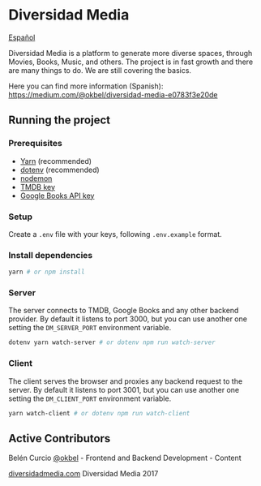 # Diversidad Media 

[Español](README-es.md)

Diversidad Media is a platform to generate more diverse spaces, through Movies, Books, Music, and others. The project is in fast growth and there are many things to do. We are still covering the basics.

Here you can find more information (Spanish):
https://medium.com/@okbel/diversidad-media-e0783f3e20de

## Running the project

### Prerequisites

* [Yarn](https://yarnpkg.com/en/) (recommended)
* [dotenv](https://github.com/bkeepers/dotenv) (recommended)
* [nodemon](https://github.com/remy/nodemon)
* [TMDB key](https://developers.themoviedb.org/3/getting-started)
* [Google Books API key](https://developers.google.com/books/)

### Setup

Create a `.env` file with your keys, following `.env.example` format.

### Install dependencies

```sh
yarn # or npm install
```

### Server

The server connects to TMDB, Google Books and any other backend provider.
By default it listens to port 3000, but you can use another one setting
the `DM_SERVER_PORT` environment variable.

```sh
dotenv yarn watch-server # or dotenv npm run watch-server
```

### Client

The client serves the browser and proxies any backend request to the server.
By default it listens to port 3001, but you can use another one setting
the `DM_CLIENT_PORT` environment variable.

```sh
yarn watch-client # or dotenv npm run watch-client
```

## Active Contributors
Belén Curcio [@okbel](http://twitter.com/okbel) - Frontend and Backend Development - Content


[diversidadmedia.com](diversidadmedia.com)
Diversidad Media 2017
